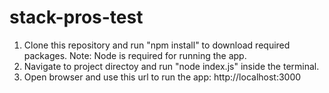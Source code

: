 # stack-pros-test

1. Clone this repository and run "npm install" to download required packages.
Note: Node is required for running the app. 
2. Navigate to project directoy and run "node index.js" inside the terminal. 
3. Open browser and use this url to run the app: http://localhost:3000 
